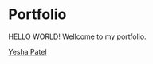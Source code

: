 # Portfolio

HELLO WORLD!
Wellcome to my portfolio.

[Yesha Patel](https://yeshapatel356.github.io/)
